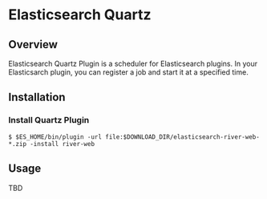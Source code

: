 Elasticsearch Quartz
=======================

## Overview

Elasticsearch Quartz Plugin is a scheduler for Elasticsearch plugins.
In your Elasticsarch plugin, you can register a job and start it at a specified time.

## Installation

### Install Quartz Plugin

    $ $ES_HOME/bin/plugin -url file:$DOWNLOAD_DIR/elasticsearch-river-web-*.zip -install river-web

## Usage

TBD


